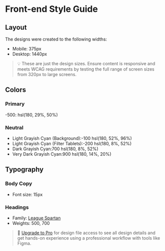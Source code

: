 # Front-end Style Guide

## Layout

The designs were created to the following widths:

- Mobile: 375px
- Desktop: 1440px

> 💡 These are just the design sizes. Ensure content is responsive and meets WCAG requirements by testing the full range of screen sizes from 320px to large screens.

## Colors

### Primary

-500: hsl(180, 29%, 50%)

### Neutral

- Light Grayish Cyan (Background):-100 hsl(180, 52%, 96%)
- Light Grayish Cyan (Filter Tablets):-200 hsl(180, 8%, 52%)
- Dark Grayish Cyan:700 hsl(180, 8%, 52%)
- Very Dark Grayish Cyan:900 hsl(180, 14%, 20%)

## Typography

### Body Copy

- Font size: 15px

### Headings

- Family: [League Spartan](https://fonts.google.com/specimen/League+Spartan)
- Weights: 500, 700

> 💎 [Upgrade to Pro](https://www.frontendmentor.io/pro?ref=style-guide) for design file access to see all design details and get hands-on experience using a professional workflow with tools like Figma.
